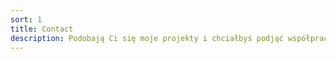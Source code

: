 ```yaml
---
sort: 1
title: Contact
description: Podobają Ci się moje projekty i chciałbyś podjąć współpracę? A może chcesz się po prostu przywitać? Zachęcam do kontaktu na portalach społecznościowych, chyba że wolisz tradycyjne metody – wtedy kliknij przycisk poniżej.
---
```

